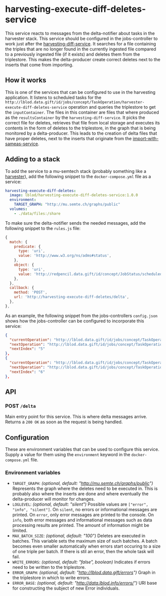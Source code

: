 # harvesting-execute-diff-deletes-service

This service reacts to messages from the delta-notifier about tasks in the
harvester stack. This service should be configured in the jobs-controller to
work just after the
[harvesting-diff-service](https://github.com/lblod/harvesting-diff-service/).
It searches for a file containing the triples that are no longer found in the
currently ingested file compared to a previously ingested file (if it exists)
and deletes them from the triplestore. This makes the delta-producer create
correct deletes next to the inserts that come from importing.

## How it works

This is one of the services that can be configured to use in the harvesting
application. It listens to scheduled tasks for the
`http://lblod.data.gift/id/jobs/concept/TaskOperation/harvester-execute-diff-deletes-service`
operation and queries the triplestore to get the `inputContainer`. The files in
this container are files that where produced as the `resultsContainer` by the
`harvesting-diff-service`. It picks the correct file for deletes, retrieves
that file from local storage and executes its contents in the form of deletes
to the triplestore, in the graph that is being monitored by a delta-producer.
This leads to the creation of delta files that have proper deletes, next to the
inserts that originate from the
[import-with-sameas-service](https://github.com/lblod/import-with-sameas-service).

## Adding to a stack

To add the service to a mu-semtech stack (probably something like a
[harvester](https://github.com/lblod/app-lblod-harvester/)), add the following
snippet to the `docker-compose.yml` file as a service:

```yaml
harvesting-execute-diff-deletes:
  image: lblod/harvesting-execute-diff-deletes-service:1.0.0
  environment:
    TARGET_GRAPH: "http://mu.semte.ch/graphs/public"
  volumes:
    - ./data/files:/share
```

To make sure the delta-notifier sends the needed messages, add the following
snippet to the `rules.js` file:

```javascript
{
  match: {
    predicate: {
      type: 'uri',
      value: 'http://www.w3.org/ns/adms#status',
    },
    object: {
      type: 'uri',
      value: 'http://redpencil.data.gift/id/concept/JobStatus/scheduled',
    },
  },
  callback: {
    method: 'POST',
    url: 'http://harvesting-execute-diff-deletes/delta',
  },
},
```

As an example, the following snippet from the jobs-controllers `config.json`
shows how the jobs-controller can be configured to incorporate this service:

```json
{
  "currentOperation": "http://lblod.data.gift/id/jobs/concept/TaskOperation/diff",
  "nextOperation": "http://lblod.data.gift/id/jobs/concept/TaskOperation/execute-diff-deletes",
  "nextIndex": "5"
},
{
  "currentOperation": "http://lblod.data.gift/id/jobs/concept/TaskOperation/execute-diff-deletes",
  "nextOperation": "http://lblod.data.gift/id/jobs/concept/TaskOperation/publishHarvestedTriples",
  "nextIndex": "6"
},
```

## API

### POST `/delta`

Main entry point for this service. This is where delta messages arrive. Returns
a `200 OK` as soon as the request is being handled.

## Configuration

These are environment variables that can be used to configure this service.
Supply a value for them using the `environment` keyword in the
`docker-compose.yml` file.

### Environment variables

* `TARGET_GRAPH`: *(optional, default: "http://mu.semte.ch/graphs/public")*
  Represents the graph where the deletes need to be executed in. This is
  probably also where the inserts are done and where eventually the
  delta-producer will monitor for changes.
* `LOGLEVEL`: *(optional, default: "silent")* Possible values are `["error",
  "info", "silent"]`. On `silent`, no errors or informational messages are
  printed. On `error`, only error messages are printed to the console. On
  `info`, both error messages and informational messages such as data
  processing results are printed. The amount of information might be limited.
* `MAX_BATCH_SIZE`: *(optional, default: "100")* Deletes are executed in
  batches. This variable sets the maximum size of such batches. A batch becomes
  even smaller automatically when errors start occuring to a size of one triple
  per batch. If there is stil an error, then the whole task will fail.
* `WRITE_ERRORS`: *(optional, default: "false", boolean)* Indicates if errors
  need to be written to the triplestore.
* `ERROR_GRAPH`: *(optional, default: "http://lblod.data.gift/errors")* Graph
  in the triplestore in which to write errors.
* `ERROR_BASE`: *(optional, default: "http://data.lblod.info/errors/")* URI
  base for constructing the subject of new Error individuals.

